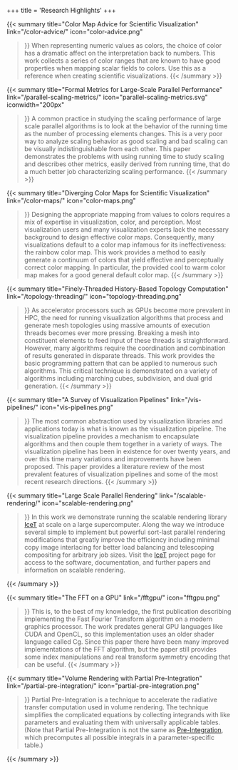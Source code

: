 +++
title = 'Research Highlights'
+++

{{< summary 
  title="Color Map Advice for Scientific Visualization"
  link="/color-advice/"
  icon="color-advice.png"
  >}}
When representing numeric values as colors, the choice of color has a dramatic
affect on the interpretation back to numbers. This work collects a series of
color ranges that are known to have good properties when mapping scalar fields
to colors. Use this as a reference when creating scientific visualizations.
{{< /summary >}}

{{< summary
  title="Formal Metrics for Large-Scale Parallel Performance"
  link="/parallel-scaling-metrics/"
  icon="parallel-scaling-metrics.svg"
  iconwidth="200px"
  >}}
A common practice in studying the scaling performance of large scale parallel
algorithms is to look at the behavior of the running time as the number of
processing elements changes. This is a very poor way to analyze scaling behavior
as good scaling and bad scaling can be visually indistinguishable from each
other. This paper demonstrates the problems with using running time to study
scaling and describes other metrics, easily derived from running time, that do a
much better job characterizing scaling performance.
{{< /summary >}}

{{< summary
  title="Diverging Color Maps for Scientific Visualization"
  link="/color-maps/"
  icon="color-maps.png"
  >}}
Designing the appropriate mapping from values to colors requires a mix of
expertise in visualization, color, and perception. Most visualization users and
many visualization experts lack the necessary background to design effective
color maps. Consequently, many visualizations default to a color map infamous
for its ineffectiveness: the rainbow color map. This work provides a method to
easily generate a continuum of colors that yield effective and perceptually
correct color mapping. In particular, the provided cool to warm color map makes
for a good general default color map.
{{< /summary >}}

{{< summary
  title="Finely-Threaded History-Based Topology Computation"
  link="/topology-threading/"
  icon="topology-threading.png"
  >}}
As accelerator processors such as GPUs become more prevalent in HPC, the need
for running visualization algorithms that process and generate mesh topologies
using massive amounts of execution threads becomes ever more pressing. Breaking
a mesh into constituent elements to feed input of these threads is
straightforward. However, many algorithms require the coordination and
combination of results generated in disparate threads. This work provides the
basic programming pattern that can be applied to numerous such algorithms. This
critical technique is demonstrated on a variety of algorithms including marching
cubes, subdivision, and dual grid generation.
{{< /summary >}}

{{< summary 
  title="A Survey of Visualization Pipelines"
  link="/vis-pipelines/"
  icon="vis-pipelines.png"
  >}}
The most common abstraction used by visualization libraries and applications
today is what is known as the visualization pipeline. The visualization pipeline
provides a mechanism to encapsulate algorithms and then couple them together in
a variety of ways. The visualization pipeline has been in existence for over
twenty years, and over this time many variations and improvements have been
proposed. This paper provides a literature review of the most prevalent features
of visualization pipelines and some of the most recent research directions.
{{< /summary >}}

{{< summary
  title="Large Scale Parallel Rendering"
  link="/scalable-rendering/"
  icon="scalable-rendering.png"
  >}}
In this work we demonstrate running the scalable rendering library [IceT] at
scale on a large supercomputer. Along the way we introduce several simple to
implement but powerful sort-last parallel rendering modifications that greatly
improve the efficiency including minimal copy image interlacing for better load
balancing and telescoping compositing for arbitrary job sizes. Visit the [IceT]
project page for access to the software, documentation, and further papers and
information on scalable rendering.

[IceT]: https://gitlab.kitware.com/icet/icet
{{< /summary >}}

{{< summary
  title="The FFT on a GPU"
  link="/fftgpu/"
  icon="fftgpu.png"
  >}}
This is, to the best of my knowledge, the first publication describing
implementing the Fast Fourier Transform algorithm on a modern graphics
processor. The work predates general GPU languages like CUDA and OpenCL, so this
implementation uses an older shader language called Cg. Since this paper there
have been many improved implementations of the FFT algorithm, but the paper
still provides some index manipulations and real transform symmetry encoding
that can be useful.
{{< /summary >}}

{{< summary
  title="Volume Rendering with Partial Pre-Integration"
  link="/partial-pre-integration/"
  icon="partial-pre-integration.png"
  >}}
Partial Pre-Integration is a technique to accelerate the radiative transfer
computation used in volume rendering. The technique simplifies the complicated
equations by collecting integrands with like parameters and evaluating them with
universally applicable tables. (Note that Partial Pre-Integration is not the
same as [Pre-Integration], which precomputes all possible integrals in a
parameter-specific table.)

[Pre-Integration]: http://www.vis.uni-stuttgart.de/~engel/pre-integrated/
{{< /summary >}}
